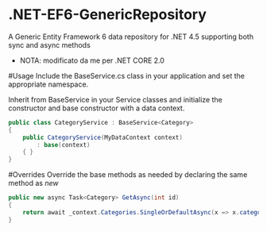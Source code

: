 .NET-EF6-GenericRepository
==========================

A Generic Entity Framework 6 data repository for .NET 4.5 supporting both sync and async methods

- NOTA: modificato da me per .NET CORE 2.0

#Usage
Include the BaseService.cs class in your application and set the appropriate namespace.

Inherit from BaseService in your Service classes and initialize the constructor and base constructor with a data context.

```C#
public class CategoryService : BaseService<Category>
{
    public CategoryService(MyDataContext context)
        : base(context)
    { }
}
```

#Overrides
Override the base methods as needed by declaring the same method as *new*

```C#
public new async Task<Category> GetAsync(int id)
{
    return await _context.Categories.SingleOrDefaultAsync(x => x.categoryID == id);
}
```
